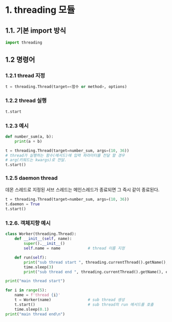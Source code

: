 # 1. threading 모듈

## 1.1. 기본 import 방식

```python
import threading
```

## 1.2 명령어

### 1.2.1 thread 지정

```python
t = threading.Thread(target=<함수 or method>, options)
```

### 1.2.2 thread 실행

```python
t.start
```

### 1.2.3 예시

```python
def number_sum(a, b):
    print(a + b)

t = threading.Thread(target=number_sum, args=(10, 36))
# thread가 실행하는 함수(메서드)에 입력 파라미터를 전달 할 경우
# arg(키워드는 kwargs)로 전달.
t.start()
```

### 1.2.5 daemon thread

데몬 스레드로 지정된 서브 스레드는 메인스레드가 종료되면 그 즉시 같이 종료된다.

```python
t = threading.Thread(target=number_sum, args=(10, 36))
t.daemon = True
t.start()
```

### 1.2.6. 객체지향 예시

```python
class Worker(threading.Thread):
    def __init__(self, name):
        super().__init__()
        self.name = name            # thread 이름 지정

    def run(self):
        print("sub thread start ", threading.currentThread().getName(), end='\n')
        time.sleep(3)
        print("sub thread end ", threading.currentThread().getName(), end='\n')

print("main thread start")

for i in range(5):
    name = f'thread {i}'
    t = Worker(name)                # sub thread 생성
    t.start()                       # sub thread의 run 메서드를 호출
    time.sleep(0.1)
print("main thread end\n")
```

